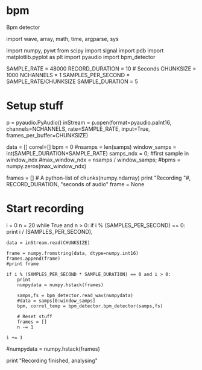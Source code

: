 # bpm
Bpm detector 

import wave, 
array, 
math, 
time,
argparse, 
sys



import numpy, pywt
from scipy import signal
import pdb
import matplotlib.pyplot as plt
import pyaudio
import bpm_detector

SAMPLE_RATE = 48000
RECORD_DURATION = 10 # Seconds
CHUNKSIZE = 1000
NCHANNELS = 1
SAMPLES_PER_SECOND = SAMPLE_RATE/CHUNKSIZE
SAMPLE_DURATION = 5


# Setup stuff
p = pyaudio.PyAudio()
inStream = p.open(format=pyaudio.paInt16, channels=NCHANNELS, rate=SAMPLE_RATE, input=True, frames_per_buffer=CHUNKSIZE)



data = []
correl=[]
bpm = 0
#nsamps = len(samps)
window_samps = int(SAMPLE_DURATION*SAMPLE_RATE)
samps_ndx = 0;  #first sample in window_ndx 
#max_window_ndx = nsamps / window_samps;
#bpms = numpy.zeros(max_window_ndx)



frames = [] # A python-list of chunks(numpy.ndarray)
print "Recording "#, RECORD_DURATION, "seconds of audio"
frame = None



# Start recording
i = 0
n = 20
while True and n > 0:
    if i % (SAMPLES_PER_SECOND) == 0: print i / (SAMPLES_PER_SECOND),

    data = inStream.read(CHUNKSIZE)

    frame = numpy.fromstring(data, dtype=numpy.int16)
    frames.append(frame)
    #print frame

    if i % (SAMPLES_PER_SECOND * SAMPLE_DURATION) == 0 and i > 0:
        print
        numpydata = numpy.hstack(frames)

        samps,fs = bpm_detector.read_wav(numpydata)
        #data = samps[0:window_samps]
        bpm, correl_temp = bpm_detector.bpm_detector(samps,fs)

        # Reset stuff
        frames = []
        n -= 1

    i += 1

#numpydata = numpy.hstack(frames)


print "Recording finished, analysing"
